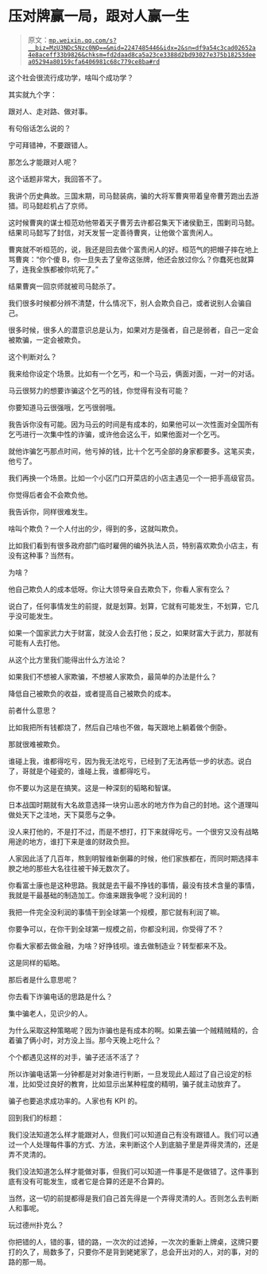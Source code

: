 # 压对牌赢一局，跟对人赢一生

> 原文：[`mp.weixin.qq.com/s?__biz=MzU3NDc5Nzc0NQ==&mid=2247485446&idx=2&sn=df9a54c3cad02652a4e8aceff33b9826&chksm=fd2daad8ca5a23ce3388d2bd93027e375b18253deea05294a80159cfa6406981c68c779ce8ba#rd`](http://mp.weixin.qq.com/s?__biz=MzU3NDc5Nzc0NQ==&mid=2247485446&idx=2&sn=df9a54c3cad02652a4e8aceff33b9826&chksm=fd2daad8ca5a23ce3388d2bd93027e375b18253deea05294a80159cfa6406981c68c779ce8ba#rd)

这个社会很流行成功学，啥叫个成功学？

其实就九个字：

跟对人、走对路、做对事。

有句俗话怎么说的？

宁可拜错神，不要跟错人。

那怎么才能跟对人呢？

这个话题非常大，我回答不了。

我讲个历史典故。三国末期，司马懿装病，骗的大将军曹爽带着皇帝曹芳跑出去游猎。司马懿趁机占了京师。

这时候曹爽的谋士桓范劝他带着天子曹芳去许都召集天下诸侯勤王，围剿司马懿。结果司马懿写了封信，对天发誓一定善待曹爽，让他做个富贵闲人。

曹爽就不听桓范的，说，我还是回去做个富贵闲人的好。桓范气的把帽子摔在地上骂曹爽：“你个傻 B，你一旦失去了皇帝这张牌，他还会放过你么？你蠢死也就算了，连我全族都被你坑死了。”

结果曹爽一回京师就被司马懿杀了。

我们很多时候都分辨不清楚，什么情况下，别人会欺负自己，或者说别人会骗自己。

很多时候，很多人的潜意识总是认为，如果对方是强者，自己是弱者，自己一定会被欺骗，一定会被欺负。

这个判断对么？

我来给你设定个场景。比如有一个乞丐，和一个马云，俩面对面，一对一的对话。

马云很努力的想要诈骗这个乞丐的钱，你觉得有没有可能？

你要知道马云很强哦，乞丐很弱哦。

我告诉你没有可能。因为马云的时间是有成本的，如果他可以一次性面对全国所有乞丐进行一次集中性的诈骗，或许他会这么干，如果他面对一个乞丐。

就他诈骗乞丐那点时间，他亏掉的钱，比十个乞丐全部的身家都要多。这笔买卖，他亏了。

我们再换一个场景。比如一个小区门口开菜店的小店主遇见一个一把手高级官员。

你觉得后者会不会欺负他。

我告诉你，同样很难发生。

啥叫个欺负？一个人付出的少，得到的多，这就叫欺负。

比如我们看到有很多政府部门临时雇佣的编外执法人员，特别喜欢欺负小店主，有没有这种事？当然有。

为啥？

他自己欺负人的成本低呀。你让大领导亲自去欺负下，你看人家有空么？

说白了，任何事情发生的前提，就是划算。划算，它就有可能发生，不划算，它几乎没可能发生。

如果一个国家武力大于财富，就没人会去打他；反之，如果财富大于武力，那就有可能有人去打他。

从这个比方里我们能得出什么方法论？

如果我们不想被人家欺骗，不想被人家欺负，最简单的办法是什么？

降低自己被欺负的收益，或者提高自己被欺负的成本。

前者什么意思？

比如我把所有钱都烧了，然后自己啥也不做，每天跟地上躺着做个倒卧。

那就很难被欺负。

谁碰上我，谁都得吃亏，因为我无法吃亏，已经到了无法再低一步的状态。说白了，哥就是个碰瓷的，谁碰上我，谁都得吃亏。

你不要以为这是在搞笑。这是一种深刻的韬略和智谋。

日本战国时期就有大名故意选择一块穷山恶水的地方作为自己的封地。这个道理叫做处天下之洼地，天下莫愿与之争。

没人来打他的，不是打不过，而是不想打，打下来就得吃亏。一个很穷又没有战略用途的地方，谁打下来是谁的财政负担。

人家因此活了几百年，熬到明智维新倒幕的时候，他们家族都在，而同时期选择丰腴之地的那些大名往往被干掉无数次了。

你看富士康也是这种思路。我就是去干最不挣钱的事情，最没有技术含量的事情，我就是干最基础的制造加工。你谁来跟我争呢？没利润的！

我把一件完全没利润的事情干到全球第一个规模，那它就有利润了嘛。

你要争可以，在你干到全球第一规模之前，你都没利润，你受得了不？

你看大家都去做金融，为啥？好挣钱呗。谁去做制造业？转型都来不及。

这是同样的韬略。

那后者是什么意思呢？

你去看下诈骗电话的思路是什么？

集中骗老人，见识少的人。

为什么采取这种策略呢？因为诈骗也是有成本的啊。如果去骗一个贼精贼精的，合着骗了俩小时，对方没上当。那今天晚上吃什么？

个个都遇见这样的对手，骗子还活不活了？

所以诈骗电话第一分钟都是对对象进行判断，一旦发现此人超过了自己设定的标准，比如受过良好的教育，比如显示出某种程度的精明，骗子就主动放弃了。

骗子也要追求成功率的。人家也有 KPI 的。

回到我们的标题：

我们没法知道怎么样才能跟对人，但我们可以知道自己有没有跟错人。我们可以通过一个人处理每件事的方式、方法，来判断这个人到底脑子里是弄得灵清的，还是弄不灵清的。

我们没法知道怎么样才能做对事，但我们可以知道一件事是不是做错了。这件事到底有没有可能发生，或者它是合算的还是不合算的。

当然，这一切的前提都得是我们自己首先得是一个弄得灵清的人。否则怎么去判断人和事呢。

玩过德州扑克么？

你把错的人，错的事，错的路，一次次的过滤掉，一次次的重新上牌桌，这牌只要打的久了，局数多了，只要你不是背到姥姥家了，总会开出对的人，对的事，对的路的那一局。